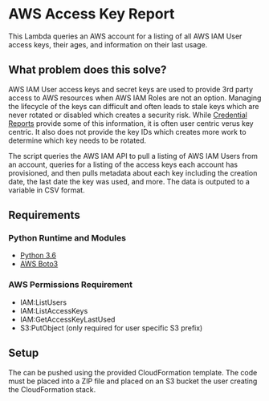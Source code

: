 # AWS Access Key Report
This Lambda queries an AWS account for a listing of all AWS IAM User access keys, their ages, and information on their last usage.

## What problem does this solve?
AWS IAM User access keys and secret keys are used to provide 3rd party access to AWS resources when AWS IAM Roles are not an option.  Managing the lifecycle of the keys can difficult and often leads to stale keys which are never rotated or disabled which creates a security risk.  While [Credential Reports](https://docs.aws.amazon.com/IAM/latest/UserGuide/id_credentials_getting-report.html) provide some of this information, it is often user centric verus key centric.  It also does not provide the key IDs which creates more work to determine which key needs to be rotated.

The script queries the AWS IAM API to pull a listing of AWS IAM Users from an account, queries for a listing of the access keys each account has provisioned, and then pulls metadata about each key including the creation date, the last date the key was used, and more.  The data is outputed to a variable in CSV format.

## Requirements

### Python Runtime and Modules
* [Python 3.6](https://www.python.org/downloads/release/python-360/)
* [AWS Boto3](https://boto3.amazonaws.com/v1/documentation/api/latest/index.html?id=docs_gateway)

### AWS Permissions Requirement
* IAM:ListUsers
* IAM:ListAccessKeys
* IAM:GetAccessKeyLastUsed
* S3:PutObject (only required for user specific S3 prefix)

## Setup
The can be pushed using the provided CloudFormation template.  The code must be placed into a ZIP file and placed on an S3 bucket the user creating the CloudFormation stack.  

